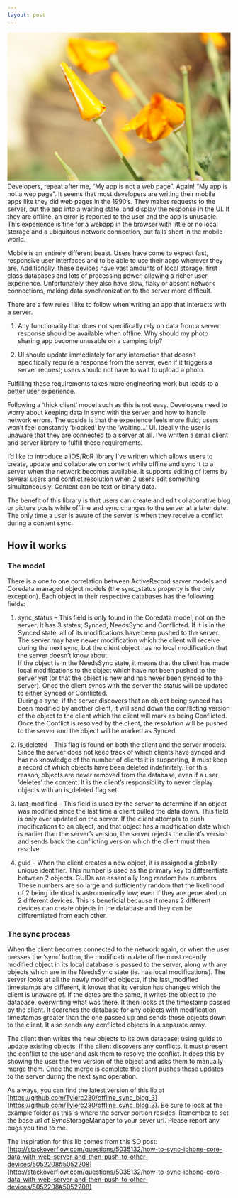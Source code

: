```yaml
---
layout: post
---
```

<img src="/images/fulls/DSC00695.jpg" class="fit image">
Developers, repeat after me, “My app is not a web page”. Again! “My app is not a wep page”. It seems that most developers are writing their mobile apps like they did web pages in the 1990’s. They makes requests to the server, put the app into a waiting state, and display the response in the UI. If they are offline, an error is reported to the user and the app is unusable. This experience is fine for a webapp in the browser with little or no local storage and a ubiquitous network connection, but falls short in the mobile world.

Mobile is an entirely different beast. Users have come to expect fast, responsive user interfaces and to be able to use their apps wherever they are. Additionally, these devices have vast amounts of local storage, first class databases and lots of processing power, allowing a richer user experience. Unfortunately they also have slow, flaky or absent network connections, making data synchronization to the server more difficult.

There are a few rules I like to follow when writing an app that interacts with a server.

1.  Any functionality that does not specifically rely on data from a server response should be available when offline. Why should my photo sharing app become unusable on a camping trip?

2.  UI should update immediately for any interaction that doesn’t specifically require a response from the server, even if it triggers a server request; users should not have to wait to upload a photo.

Fulfilling these requirements takes more engineering work but leads to a better user experience.

Following a ‘thick client’ model such as this is not easy. Developers need to worry about keeping data in sync with the server and how to handle network errors. The upside is that the experience feels more fluid; users won’t feel constantly ‘blocked’ by the ‘waiting…’ UI. Ideally the user is unaware that they are connected to a server at all. I’ve written a small client and server library to fulfill these requirements.

I’d like to introduce a iOS/RoR library I’ve written which allows users to create, update and collaborate on content while offline and sync it to a server when the network becomes available. It supports editing of items by several users and conflict resolution when 2 users edit something simultaneously. Content can be text or binary data.

The benefit of this library is that users can create and edit collaborative blog or picture posts while offline and sync changes to the server at a later date. The only time a user is aware of the server is when they receive a conflict during a content sync.

## How it works

### The model

There is a one to one correlation between ActiveRecord server models and Coredata managed object models (the sync_status property is the only exception). Each object in their respective databases has the following fields:

1.  sync_status – This field is only found in the Coredata model, not on the server. It has 3 states; Synced, NeedsSync and Conflicted. If it is in the Synced state, all of its modifications have been pushed to the server. The server may have newer modification which the client will receive during the next sync, but the client object has no local modification that the server doesn’t know about.  
    If the object is in the NeedsSync state, it means that the client has made local modifications to the object which have not been pushed to the server yet (or that the object is new and has never been synced to the server). Once the client syncs with the server the status will be updated to either Synced or Conflicted.  
    During a sync, if the server discovers that an object being synced has been modified by another client, it will send down the conflicting version of the object to the client which the client will mark as being Conflicted. Once the Conflict is resolved by the client, the resolution will be pushed to the server and the object will be marked as Synced.

2.  is_deleted – This flag is found on both the client and the server models. Since the server does not keep track of which clients have synced and has no knowledge of the number of clients it is supporting, it must keep a record of which objects have been deleted indefinitely. For this reason, objects are never removed from the database, even if a user ‘deletes’ the content. It is the client’s responsibility to never display objects with an is_deleted flag set.

3.  last_modified – This field is used by the server to determine if an object was modified since the last time a client pulled the data down. This field is only ever updated on the server. If the client attempts to push modifications to an object, and that object has a modification date which is earlier than the server’s version, the server rejects the client’s version and sends back the conflicting version which the client must then resolve.

4.  guid – When the client creates a new object, it is assigned a globally unique identifier. This number is used as the primary key to differentiate between 2 objects. GUIDs are essentially long random hex numbers. These numbers are so large and sufficiently random that the likelihood of 2 being identical is astronomically low; even if they are generated on 2 different devices. This is beneficial because it means 2 different devices can create objects in the database and they can be differentiated from each other.

### The sync process

When the client becomes connected to the network again, or when the user presses the ‘sync’ button, the modification date of the most recently modified object in its local database is passed to the server, along with any objects which are in the NeedsSync state (ie. has local modifications). The server looks at all the newly modified objects, if the last_modified timestamps are different, it knows that its version has changes which the client is unaware of. If the dates are the same, it writes the object to the database, overwriting what was there. It then looks at the timestamp passed by the client. It searches the database for any objects with modification timestamps greater than the one passed up and sends those objects down to the client. It also sends any conflicted objects in a separate array.

The client then writes the new objects to its own database; using guids to update existing objects. If the client discovers any conflicts, it must present the conflict to the user and ask them to resolve the conflict. It does this by showing the user the two version of the object and asks them to manually merge them. Once the merge is complete the client pushes those updates to the server during the next sync operation.

As always, you can find the latest version of this lib at [https://github.com/Tylerc230/offline_sync_blog_3](https://github.com/Tylerc230/offline_sync_blog_3). Be sure to look at the example folder as this is where the server portion resides. Remember to set the base url of SyncStorageManager to your sever url. Please report any bugs you find to me.

The inspiration for this lib comes from this SO post: [http://stackoverflow.com/questions/5035132/how-to-sync-iphone-core-data-with-web-server-and-then-push-to-other-devices/5052208#5052208](http://stackoverflow.com/questions/5035132/how-to-sync-iphone-core-data-with-web-server-and-then-push-to-other-devices/5052208#5052208)

